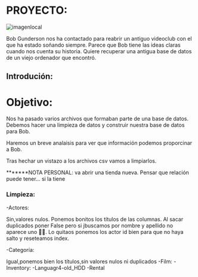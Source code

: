 # PROYECTO:

![imagenlocal](../image/1366_2000)

Bob Gunderson nos ha contactado para reabrir un antiguo videoclub con el que ha estado soñando siempre. Parece que Bob tiene las ideas claras cuando nos cuenta su historia. Quiere recuperar una antigua base de datos de un viejo ordenador que encontró.

## Introdución:

# Objetivo:

Nos ha pasado varios archivos que formaban parte de una base de datos. Debemos hacer una limpieza de datos y construir nuestra base de datos para Bob.

Haremos un breve analaisis para ver que información podemos proporcinar a Bob.

Tras hechar un vistazo a los archivos csv vamos a limpiarlos.

*******NOTA PERSONAL: va abrir una tienda nueva. Pensar que relación puede tener... si la tiene

### Limpieza:

-Actores: 

Sin,valores nulos. Ponemos bonitos los títulos de las columnas.
Al sacar duplicados poner False pero si jbuscamos por nombre y apellido no aparece uno 🔎🔎. Lo quitaos ponemos los actor id bien para que no haya salto y reseteamos index.

-Categoría:

Igual,ponemos bien los títulos,sin valores nulos ni duplicados
-Film:
-Inventory:
-Languagr4-old_HDD
-Rental


